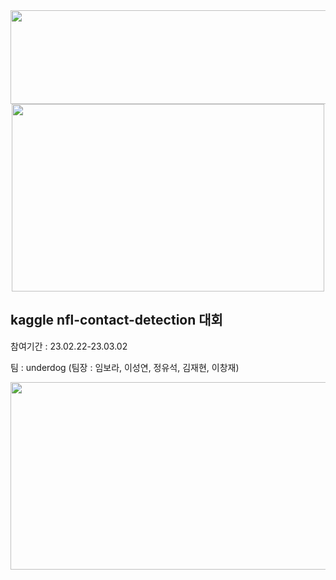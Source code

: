 <div align="center">

<img src="https://user-images.githubusercontent.com/103908794/222314882-9fe1ae73-0d39-4816-be45-5ca2f1617b7b.png" width="700" height="150"/>
<img src="https://user-images.githubusercontent.com/103908794/222314397-a46d1f5e-45d6-4e16-932a-69e72d1d8fb7.gif" width="500" height="300"/>
  
</div>

  
  ## kaggle  nfl-contact-detection 대회
  참여기간 : 23.02.22-23.03.02 
  
  팀 : underdog (팀장 : 임보라, 이성연, 정유석, 김재현, 이창재) 
 
<div align="center">

<img src="https://user-images.githubusercontent.com/103908794/222319570-426b5551-b853-4e09-9670-539748a4f8e1.png" width="700" height="300"/>  

</div>



